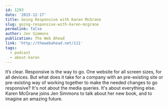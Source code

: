 ```yaml
---
id: 1293
date: '2015-12-17'
title: Going Responsive with Karen McGrane
slug: going-responsive-with-karen-mcgrane
permalink: false
author: Jen Simmons
publication: The Web Ahead
link: 'http://thewebahead.net/111'
tags:
  - podcast
  - about-karen
---
```

It’s clear. Responsive is the way to go. One website for all screen sizes, for all devices. But what does it take for a company with an pre-existing site or pre-existing way of working together to make the needed changes to go responsive? It's not about the media queries. It's about everything else. Karen McGrane joins Jen Simmons to talk about her new book, and to imagine an amazing future.
